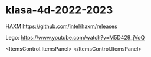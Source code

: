 # klasa-4d-2022-2023


HAXM https://github.com/intel/haxm/releases

Lego:
https://www.youtube.com/watch?v=M5D429_jVoQ


<ItemsControl.ItemsPanel>
                <ItemsPanelTemplate>
                    <Grid utils:GridHelpers.ColumnCount="{Binding ColumnCount}"
                          utils:GridHelpers.RowCount="{Binding RowCount}">
                    </Grid>
                </ItemsPanelTemplate>
            </ItemsControl.ItemsPanel>
